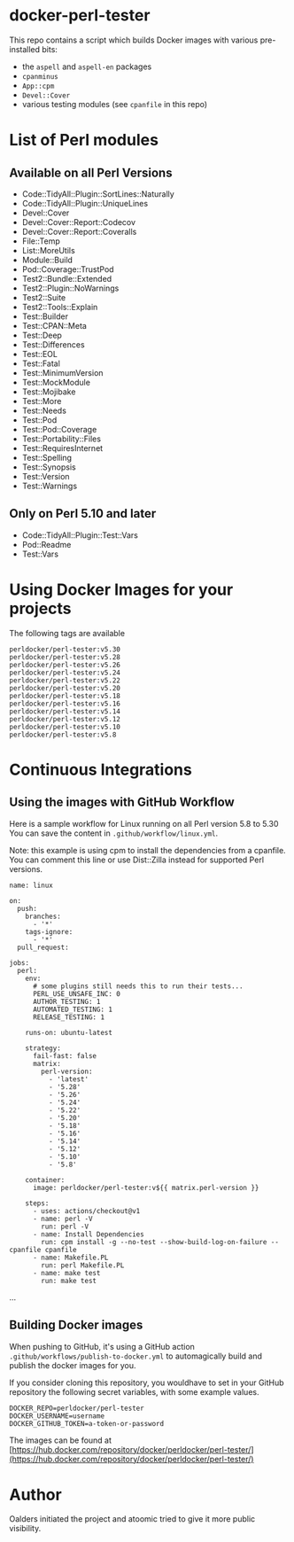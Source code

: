 # docker-perl-tester

This repo contains a script which builds Docker images with various
pre-installed bits:

* the `aspell` and `aspell-en` packages
* `cpanminus`
* `App::cpm`
* `Devel::Cover`
* various testing modules (see `cpanfile` in this repo)

# List of Perl modules

## Available on all Perl Versions

* Code::TidyAll::Plugin::SortLines::Naturally
* Code::TidyAll::Plugin::UniqueLines
* Devel::Cover
* Devel::Cover::Report::Codecov
* Devel::Cover::Report::Coveralls
* File::Temp
* List::MoreUtils
* Module::Build
* Pod::Coverage::TrustPod
* Test2::Bundle::Extended
* Test2::Plugin::NoWarnings
* Test2::Suite
* Test2::Tools::Explain
* Test::Builder
* Test::CPAN::Meta
* Test::Deep
* Test::Differences
* Test::EOL
* Test::Fatal
* Test::MinimumVersion
* Test::MockModule
* Test::Mojibake
* Test::More
* Test::Needs
* Test::Pod
* Test::Pod::Coverage
* Test::Portability::Files
* Test::RequiresInternet
* Test::Spelling
* Test::Synopsis
* Test::Version
* Test::Warnings

## Only on Perl 5.10 and later

* Code::TidyAll::Plugin::Test::Vars
* Pod::Readme
* Test::Vars

# Using Docker Images for your projects

The following tags are available

```
perldocker/perl-tester:v5.30
perldocker/perl-tester:v5.28
perldocker/perl-tester:v5.26
perldocker/perl-tester:v5.24
perldocker/perl-tester:v5.22
perldocker/perl-tester:v5.20
perldocker/perl-tester:v5.18
perldocker/perl-tester:v5.16
perldocker/perl-tester:v5.14
perldocker/perl-tester:v5.12
perldocker/perl-tester:v5.10
perldocker/perl-tester:v5.8
```

# Continuous Integrations

## Using the images with GitHub Workflow

Here is a sample workflow for Linux running on all Perl version 5.8 to 5.30
You can save the content in `.github/workflow/linux.yml`.

Note: this example is using cpm to install the dependencies from a cpanfile.
You can comment this line or use Dist::Zilla instead for supported Perl versions.

```
name: linux

on:
  push:
    branches:
      - '*'
    tags-ignore:
      - '*'
  pull_request:

jobs:
  perl:
    env:
      # some plugins still needs this to run their tests...
      PERL_USE_UNSAFE_INC: 0
      AUTHOR_TESTING: 1
      AUTOMATED_TESTING: 1
      RELEASE_TESTING: 1

    runs-on: ubuntu-latest

    strategy:
      fail-fast: false
      matrix:
        perl-version:
          - 'latest'
          - '5.28'
          - '5.26'
          - '5.24'
          - '5.22'
          - '5.20'
          - '5.18'
          - '5.16'
          - '5.14'
          - '5.12'
          - '5.10'
          - '5.8'

    container:
      image: perldocker/perl-tester:v${{ matrix.perl-version }}

    steps:
      - uses: actions/checkout@v1
      - name: perl -V
        run: perl -V
      - name: Install Dependencies
        run: cpm install -g --no-test --show-build-log-on-failure --cpanfile cpanfile
      - name: Makefile.PL
        run: perl Makefile.PL
      - name: make test
        run: make test
```

...

## Building Docker images

When pushing to GitHub, it's using a GitHub action `.github/workflows/publish-to-docker.yml`
to automagically build and publish the docker images for you.

If you consider cloning this repository, you wouldhave to set in your GitHub repository the following secret variables, with some example values.

```
DOCKER_REPO=perldocker/perl-tester
DOCKER_USERNAME=username
DOCKER_GITHUB_TOKEN=a-token-or-password
```

The images can be found at [https://hub.docker.com/repository/docker/perldocker/perl-tester/](https://hub.docker.com/repository/docker/perldocker/perl-tester/)

# Author

Oalders initiated the project and atoomic tried to give it more public visibility.